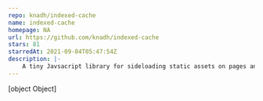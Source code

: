 ```yaml
---
repo: knadh/indexed-cache
name: indexed-cache
homepage: NA
url: https://github.com/knadh/indexed-cache
stars: 81
starredAt: 2021-09-04T05:47:54Z
description: |-
    A tiny Javsacript library for sideloading static assets on pages and caching them in the browser's IndexedDB for longer-term storage.
---
```


[object Object]
